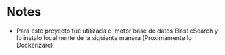# Notes

- Para este proyecto fue utilizada el motor base de datos ElasticSearch y lo instalo localmente de la siguiente manera (Proximamente lo Dockerizare):

